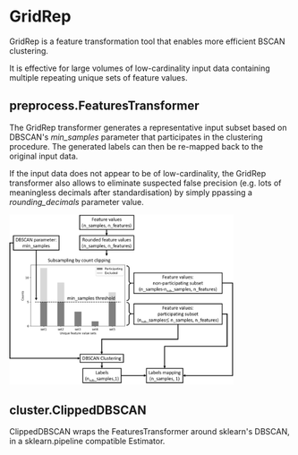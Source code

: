 # GridRep

GridRep is a feature transformation tool that enables more efficient BSCAN clustering. 

It is effective for large volumes of low-cardinality input data containing multiple repeating unique sets of feature values.

## preprocess.FeaturesTransformer

The GridRep transformer generates a representative input subset based on DBSCAN's _min_samples_ parameter that participates in the clustering procedure. The generated labels can then be re-mapped back to the original input data.

If the input data does not appear to be of low-cardinality, the GridRep transformer also allows to eliminate suspected false precision (e.g. lots of meaningless decimals after standardisation) by simply ppassing a _rounding_decimals_ parameter value.

<img src="subsampling.png" width=400>
<!-- ![Representatives](files/subsampling.png) -->

## cluster.ClippedDBSCAN

ClippedDBSCAN wraps the FeaturesTransformer around sklearn's DBSCAN, in a sklearn.pipeline compatible Estimator.


```python

```

